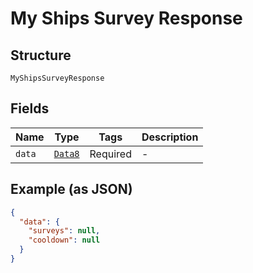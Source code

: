 
# My Ships Survey Response

## Structure

`MyShipsSurveyResponse`

## Fields

| Name | Type | Tags | Description |
|  --- | --- | --- | --- |
| `data` | [`Data8`](../../doc/models/data-8.md) | Required | - |

## Example (as JSON)

```json
{
  "data": {
    "surveys": null,
    "cooldown": null
  }
}
```

